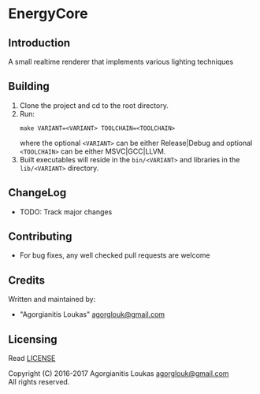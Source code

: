 EnergyCore
==========

Introduction
------------
A small realtime renderer that implements various lighting techniques

Building
--------
 1. Clone the project and cd to the root directory.
 2. Run:  
    ```
    make VARIANT=<VARIANT> TOOLCHAIN=<TOOLCHAIN>
    ```  
    where the optional `<VARIANT>` can be either Release|Debug and optional `<TOOLCHAIN>` can be either MSVC|GCC|LLVM.
 3. Built executables will reside in the `bin/<VARIANT>` and libraries in the `lib/<VARIANT>` directory.

ChangeLog
---------
 * TODO: Track major changes

Contributing
------------
 * For bug fixes, any well checked pull requests are welcome

Credits
-------
Written and maintained by:  
 * "Agorgianitis Loukas" <agorglouk@gmail.com>

Licensing
---------
Read [LICENSE](LICENSE)  

Copyright (C) 2016-2017 Agorgianitis Loukas <agorglouk@gmail.com>  
All rights reserved.
